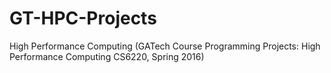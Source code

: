# GT-HPC-Projects
High Performance Computing (GATech Course Programming Projects: High Performance Computing CS6220, Spring 2016)
